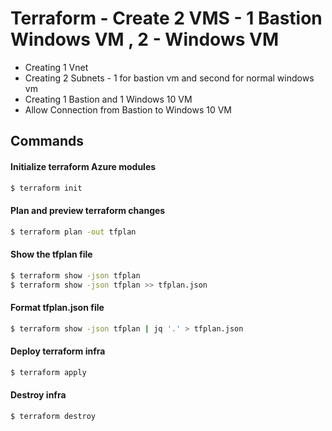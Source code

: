 # Terraform - Create 2 VMS - 1 Bastion Windows VM , 2 - Windows VM
- Creating 1 Vnet
- Creating 2 Subnets - 1 for bastion vm and second for normal windows vm
- Creating 1 Bastion and 1 Windows 10 VM
- Allow Connection from Bastion to Windows 10 VM

## Commands

#### Initialize terraform Azure modules
```sh
$ terraform init
```

####  Plan and preview terraform changes
```sh
$ terraform plan -out tfplan
```

#### Show the tfplan file
```sh
$ terraform show -json tfplan
$ terraform show -json tfplan >> tfplan.json
```

#### Format tfplan.json file
```sh
$ terraform show -json tfplan | jq '.' > tfplan.json
```

#### Deploy terraform infra
```sh
$ terraform apply
```

#### Destroy infra
```sh
$ terraform destroy
```